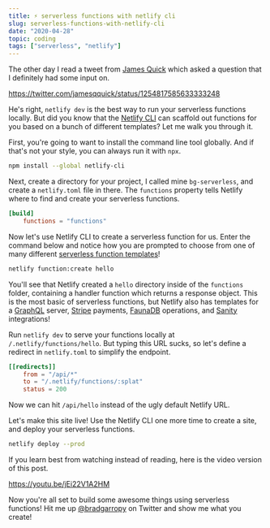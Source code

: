 ```yaml
---
title: ⚡ serverless functions with netlify cli
slug: serverless-functions-with-netlify-cli
date: "2020-04-28"
topic: coding
tags: ["serverless", "netlify"]
---
```


The other day I read a tweet from [James Quick][jqq] which asked a question that I definitely had some input on.

https://twitter.com/jamesqquick/status/1254817585633333248

He's right, `netlify dev` is the best way to run your serverless functions locally. But did you know that the [Netlify CLI][cli] can scaffold out functions for you based on a bunch of different templates? Let me walk you through it.

First, you're going to want to install the command line tool globally. And if that's not your style, you can always run it with `npx`.

```zsh
npm install --global netlify-cli
```

Next, create a directory for your project, I called mine `bg-serverless`, and create a `netlify.toml` file in there. The `functions` property tells Netlify where to find and create your serverless functions.

```toml
[build]
    functions = "functions"
```

Now let's use Netlify CLI to create a serverless function for us. Enter the command below and notice how you are prompted to choose from one of many different [serverless function templates][templates]!

```zsh
netlify function:create hello
```

You'll see that Netlify created a `hello` directory inside of the `functions` folder, containing a handler function which returns a response object. This is the most basic of serverless functions, but Netlify also has templates for a [GraphQL][graphql] server, [Stripe][stripe] payments, [FaunaDB][fauna] operations, and [Sanity][sanity] integrations!

Run `netlify dev` to serve your functions locally at `/.netlify/functions/hello`. But typing this URL sucks, so let's define a redirect in `netlify.toml` to simplify the endpoint.

```toml
[[redirects]]
    from = "/api/*"
    to = "/.netlify/functions/:splat"
    status = 200
```

Now we can hit `/api/hello` instead of the ugly default Netlify URL.

Let's make this site live! Use the Netlify CLI one more time to create a site, and deploy your serverless functions.

```zsh
netlify deploy --prod
```

If you learn best from watching instead of reading, here is the video version of this post.

https://youtu.be/jEi22V1A2HM

Now you're all set to build some awesome things using serverless functions! Hit me up [@bradgarropy][twitter] on Twitter and show me what you create!

[jqq]: https://twitter.com/jamesqquick
[cli]: https://cli.netlify.com
[templates]: https://github.com/netlify/cli/tree/main/src/functions-templates/js
[graphql]: https://www.apollographql.com
[stripe]: https://stripe.com
[fauna]: https://fauna.com
[sanity]: https://www.sanity.io
[twitter]: https://twitter.com/bradgarropy
